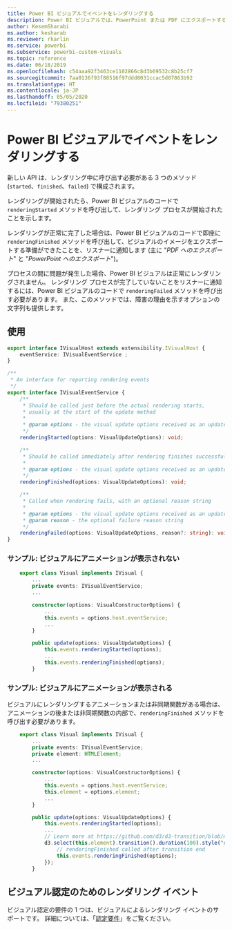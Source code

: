 ```yaml
---
title: Power BI ビジュアルでイベントをレンダリングする
description: Power BI ビジュアルでは、PowerPoint または PDF にエクスポートする準備ができたことを Power BI に通知できます。
author: KesemSharabi
ms.author: kesharab
ms.reviewer: rkarlin
ms.service: powerbi
ms.subservice: powerbi-custom-visuals
ms.topic: reference
ms.date: 06/18/2019
ms.openlocfilehash: c54aaa92f3463ce1102866c8d3b69532c8b25cf7
ms.sourcegitcommit: 7aa0136f93f88516f97ddd8031ccac5d07863b92
ms.translationtype: HT
ms.contentlocale: ja-JP
ms.lasthandoff: 05/05/2020
ms.locfileid: "79380251"
---
```

# <a name="render-events-in-power-bi-visuals"></a>Power BI ビジュアルでイベントをレンダリングする

新しい API は、レンダリング中に呼び出す必要がある 3 つのメソッド (`started`、`finished`、`failed`) で構成されます。

レンダリングが開始されたら、Power BI ビジュアルのコードで `renderingStarted` メソッドを呼び出して、レンダリング プロセスが開始されたことを示します。

レンダリングが正常に完了した場合は、Power BI ビジュアルのコードで即座に `renderingFinished` メソッドを呼び出して、ビジュアルのイメージをエクスポートする準備ができたことを、リスナーに通知します (主に "*PDF へのエクスポート*" と "*PowerPoint へのエクスポート*")。

プロセスの間に問題が発生した場合、Power BI ビジュアルは正常にレンダリングされません。 レンダリング プロセスが完了していないことをリスナーに通知するには、Power BI ビジュアルのコードで `renderingFailed` メソッドを呼び出す必要があります。 また、このメソッドでは、障害の理由を示すオプションの文字列も提供します。

## <a name="usage"></a>使用

```typescript
export interface IVisualHost extends extensibility.IVisualHost {
    eventService: IVisualEventService ;
}

/**
 * An interface for reporting rendering events
 */
export interface IVisualEventService {
    /**
     * Should be called just before the actual rendering starts, 
     * usually at the start of the update method
     *
     * @param options - the visual update options received as an update parameter
     */
    renderingStarted(options: VisualUpdateOptions): void;

    /**
     * Should be called immediately after rendering finishes successfully
     * 
     * @param options - the visual update options received as an update parameter
     */
    renderingFinished(options: VisualUpdateOptions): void;

    /**
     * Called when rendering fails, with an optional reason string
     * 
     * @param options - the visual update options received as an update parameter
     * @param reason - the optional failure reason string
     */
    renderingFailed(options: VisualUpdateOptions, reason?: string): void;
}
```

### <a name="sample-the-visual-displays-no-animations"></a>サンプル: ビジュアルにアニメーションが表示されない

```typescript
    export class Visual implements IVisual {
        ...
        private events: IVisualEventService;
        ...

        constructor(options: VisualConstructorOptions) {
            ...
            this.events = options.host.eventService;
            ...
        }

        public update(options: VisualUpdateOptions) {
            this.events.renderingStarted(options);
            ...
            this.events.renderingFinished(options);
        }
```

### <a name="sample-the-visual-displays-animations"></a>サンプル: ビジュアルにアニメーションが表示される

ビジュアルにレンダリングするアニメーションまたは非同期関数がある場合は、アニメーションの後または非同期関数の内部で、`renderingFinished` メソッドを呼び出す必要があります。

```typescript
    export class Visual implements IVisual {
        ...
        private events: IVisualEventService;
        private element: HTMLElement;
        ...

        constructor(options: VisualConstructorOptions) {
            ...
            this.events = options.host.eventService;
            this.element = options.element;
            ...
        }

        public update(options: VisualUpdateOptions) {
            this.events.renderingStarted(options);
            ...
            // Learn more at https://github.com/d3/d3-transition/blob/master/README.md#transition_end
            d3.select(this.element).transition().duration(100).style("opacity","0").end().then(() => {
                // renderingFinished called after transition end
                this.events.renderingFinished(options);
            });
        }
```

## <a name="rendering-events-for-visual-certification"></a>ビジュアル認定のためのレンダリング イベント

ビジュアル認定の要件の 1 つは、ビジュアルによるレンダリング イベントのサポートです。 詳細については、「[認定要件](power-bi-custom-visuals-certified.md#certification-requirements)」をご覧ください。